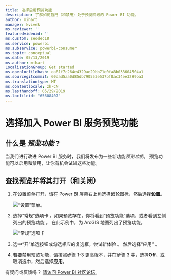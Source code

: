 ```yaml
---
title: 选择启用预览功能
description: 了解如何启用（和禁用）处于预览阶段的 Power BI 功能。
author: mihart
manager: kvivek
ms.reviewer: ''
featuredvideoid: ''
ms.custom: seodec18
ms.service: powerbi
ms.subservice: powerbi-consumer
ms.topic: conceptual
ms.date: 05/13/2019
ms.author: mihart
LocalizationGroup: Get started
ms.openlocfilehash: ea81f7c264e4329ae29bb71e0fa8b038604504a1
ms.sourcegitcommit: 60dad5aa0d85db790553e537bf8ac34ee3289ba3
ms.translationtype: MT
ms.contentlocale: zh-CN
ms.lasthandoff: 05/29/2019
ms.locfileid: "65608407"
---
```

# <a name="opt-in-for-power-bi-service-preview-features"></a>选择加入 Power BI 服务预览功能
## <a name="what-are-preview-features"></a>什么是 *预览功能* ?
当我们进行改进 Power BI 服务时，我们将发布为一些新功能*预览功能*。 预览功能可以启用和禁用，让你有机会试试这些功能。


## <a name="find-previews-and-turn-them-on-and-off"></a>查找预览并将其打开（和关闭）
1. 在设置菜单打开，请在 Power BI 屏幕右上角选择齿轮图标，然后选择**设置**。
   
   ![“设置”菜单](./media/end-user-preview-features/power-bi-settings.png)。
2. 选择“常规”选项卡  。如果预览存在，你将看到“预览功能”选项，或者看到左侧列出的预览功能  。  在此示例中，为 ArcGIS 地图列出了预览功能。 
   
   ![“常规”选项卡](./media/end-user-preview-features/power-bi-preview-arcgis.png)
3. 选中“开”单选按钮或勾选相应的复选框，尝试新体验  。 然后选择“应用”  。
4. 若要禁用预览功能，请按照步骤 1-3 更高版本，并在步骤 3 中，选择**Off**，或取消选中，然后选择**应用**。


有疑问或反馈吗？ [请访问 Power BI 社区论坛](http://community.powerbi.com/t5/Navigation-Preview-Forum/bd-p/NavigationPreview)。

